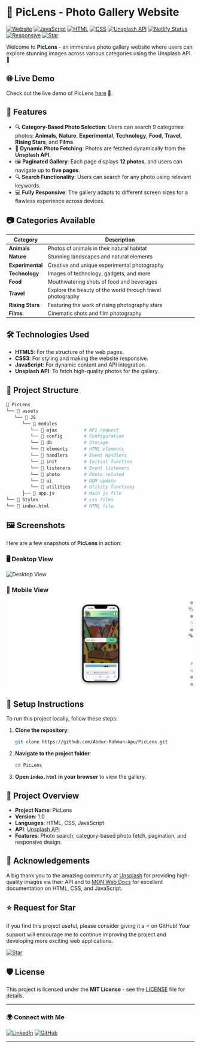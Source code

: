 # 📸 **PicLens** - Photo Gallery Website

[![Website](https://img.shields.io/badge/Website-Live-brightgreen.svg)](https://your-website-link.com)
[![JavaScript](https://img.shields.io/badge/Made%20with-JavaScript-yellow.svg)](https://developer.mozilla.org/en-US/docs/Web/JavaScript)
[![HTML](https://img.shields.io/badge/Made%20with-HTML5-orange.svg)](https://developer.mozilla.org/en-US/docs/Web/Guide/HTML/HTML5)
[![CSS](https://img.shields.io/badge/Made%20with-CSS3-blue.svg)](https://developer.mozilla.org/en-US/docs/Web/CSS)
[![Unsplash API](https://img.shields.io/badge/API-Unsplash-brightgreen.svg)](https://unsplash.com/developers)
[![Netlify Status](https://api.netlify.com/api/v1/badges/1df19c4b-529d-4cff-8e42-719629ab0089/deploy-status)](https://app.netlify.com/sites/pic-lens/deploys)
[![Responsive](https://img.shields.io/badge/Responsive-Design-ff69b4.svg)](https://developer.mozilla.org/en-US/docs/Learn/CSS/CSS_layout/Responsive_Design)
[![Star](https://img.shields.io/github/stars/Abdur-Rahman-Apu/PicLens?style=social)](https://github.com/Abdur-Rahman-Apu/PicLens)

Welcome to **PicLens** - an immersive photo gallery website where users can explore stunning images across various categories using the Unsplash API. 🌟

## 🌐 **Live Demo**

Check out the live demo of PicLens [here](https://pic-lens.netlify.app/) 🚀.

## 🚀 **Features**

- 🔍 **Category-Based Photo Selection**: Users can search 9 categories photos: **Animals**, **Nature**, **Experimental**, **Technology**, **Food**, **Travel**, **Rising Stars**, and **Films**.
- 🔄 **Dynamic Photo Fetching**: Photos are fetched dynamically from the **Unsplash API**.
- 🖼️ **Paginated Gallery**: Each page displays **12 photos**, and users can navigate up to **five pages**.
- 🔍 **Search Functionality**: Users can search for any photo using relevant keywords.
- 💻 **Fully Responsive**: The gallery adapts to different screen sizes for a flawless experience across devices.

## 📷 **Categories Available**

| Category         | Description                                                |
| ---------------- | ---------------------------------------------------------- |
| **Animals**      | Photos of animals in their natural habitat                 |
| **Nature**       | Stunning landscapes and natural elements                   |
| **Experimental** | Creative and unique experimental photography               |
| **Technology**   | Images of technology, gadgets, and more                    |
| **Food**         | Mouthwatering shots of food and beverages                  |
| **Travel**       | Explore the beauty of the world through travel photography |
| **Rising Stars** | Featuring the work of rising photography stars             |
| **Films**        | Cinematic shots and film photography                       |

## 🛠️ **Technologies Used**

- **HTML5**: For the structure of the web pages.
- **CSS3**: For styling and making the website responsive.
- **JavaScript**: For dynamic content and API integration.
- **Unsplash API**: To fetch high-quality photos for the gallery.

## 📂 **Project Structure**

```bash
📁 PicLens
└── 📁 assets
   └── 📁 JS
      └── 📁 modules
         └── 📁 ajax          # API request
         └── 📁 config        # Configuration
         └── 📁 db            # Storage
         └── 📁 elements      # HTML elements
         └── 📁 handlers      # Event Handlers
         └── 📁 init          # Initial function
         └── 📁 listeners     # Event listeners
         └── 📁 photo         # Photo related
         └── 📁 ui            # DOM update
         └── 📁 utilities     # Utility functions
      ├── 📄 app.js           # Main js file
└── 📁 Styles                 # css files
└── 📄 index.html             # HTML file
```

## 🖼️ **Screenshots**

Here are a few snapshots of **PicLens** in action:

### 🖥️ **Desktop View**

![Desktop View](./assets/scrrenshots/desktop.png)

### 📱 **Mobile View**

![Mobile View](./assets/scrrenshots/mobile.png)

## 📝 **Setup Instructions**

To run this project locally, follow these steps:

1. **Clone the repository**:

   ```bash
   git clone https://github.com/Abdur-Rahman-Apu/PicLens.git
   ```

2. **Navigate to the project folder**:

   ```bash
   cd PicLens
   ```

3. **Open `index.html` in your browser** to view the gallery.

## 🎯 **Project Overview**

- **Project Name**: PicLens
- **Version**: 1.0
- **Languages**: HTML, CSS, JavaScript
- **API**: [Unsplash API](https://unsplash.com/developers)
- **Features**: Photo search, category-based photo fetch, pagination, and responsive design.

## 🙏 **Acknowledgements**

A big thank you to the amazing community at [Unsplash](https://unsplash.com/) for providing high-quality images via their API and to [MDN Web Docs](https://developer.mozilla.org/) for excellent documentation on HTML, CSS, and JavaScript.

## ⭐ **Request for Star**

If you find this project useful, please consider giving it a ⭐ on GitHub! Your support will encourage me to continue improving the project and developing more exciting web applications.

[![Star](https://img.shields.io/github/stars/Abdur-Rahman-Apu/PicLens?style=social)](https://github.com/Abdur-Rahman-Apu/PicLens)

## 🛡️ **License**

This project is licensed under the **MIT License** - see the [LICENSE](./LICENSE) file for details.

---

### 🌍 **Connect with Me**

[![LinkedIn](https://img.shields.io/badge/LinkedIn-blue?style=flat&logo=linkedin&labelColor=blue)](https://www.linkedin.com/in/abdur-rahman-apu/)
[![GitHub](https://img.shields.io/badge/GitHub-black?style=flat&logo=github&labelColor=black)](https://github.com/Abdur-Rahman-Apu)

---
